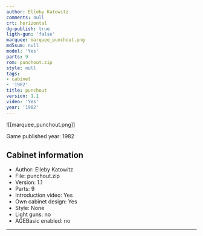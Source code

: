 ```yaml
---
author: Elleby Katowitz
comments: null
crt: horizontal
dg-publish: true
ligth-gun: 'false'
marquee: marquee_punchout.png
md5sum: null
model: 'Yes'
parts: 9
rom: punchout.zip
style: null
tags:
- cabinet
- '1982'
title: punchout
version: 1.1
video: 'Yes'
year: '1982'
---
```


![[marquee_punchout.png]]

Game published year: 1982

## Cabinet information

- Author: Elleby Katowitz
- File: punchout.zip
- Version: 1.1
- Parts: 9
- Introduction video: Yes
- Own cabinet design: Yes
- Style: None
- Light guns: no
- AGEBasic enabled: no

---
